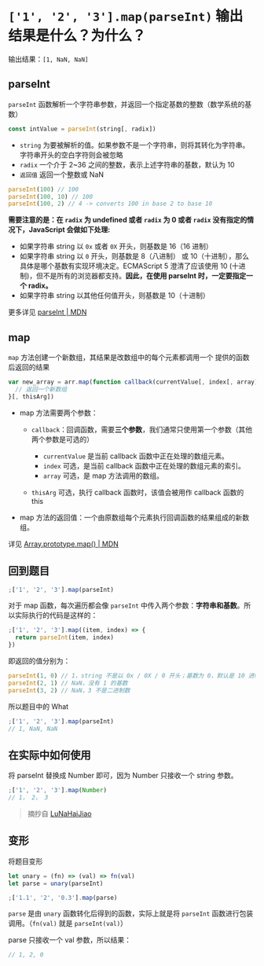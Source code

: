 # `['1', '2', '3'].map(parseInt)` 输出结果是什么？为什么？

输出结果：`[1, NaN, NaN]`

## parseInt

`parseInt` 函数解析一个字符串参数，并返回一个指定基数的整数（数学系统的基数）

```js
const intValue = parseInt(string[, radix])
```

- `string` 为要被解析的值。如果参数不是一个字符串，则将其转化为字符串。字符串开头的空白字符则会被忽略
- `radix` 一个介于 2~36 之间的整数，表示上述字符串的基数，默认为 10
- `返回值` 返回一个整数或 NaN

```js
parseInt(100) // 100
parseInt(100, 10) // 100
parseInt(100, 2) // 4 -> converts 100 in base 2 to base 10
```

**需要注意的是：在 `radix` 为 undefined 或者 `radix` 为 0 或者 `radix` 没有指定的情况下，JavaScript 会做如下处理:**

- 如果字符串 string 以 `0x` 或者 `0X` 开头，则基数是 16（16 进制）
- 如果字符串 string 以 `0` 开头，则基数是 8（八进制） 或 10（十进制），那么具体是哪个基数有实现环境决定。ECMAScript 5 澄清了应该使用 10 (十进制)，但不是所有的浏览器都支持。**因此，在使用 parseInt 时，一定要指定一个 radix。**
- 如果字符串 string 以其他任何值开头，则基数是 10（十进制）

更多详见 [parseInt | MDN](https://developer.mozilla.org/zh-CN/docs/Web/JavaScript/Reference/Global_Objects/parseInt)

## map

`map` 方法创建一个新数组，其结果是改数组中的每个元素都调用一个 提供的函数后返回的结果

```js
var new_array = arr.map(function callback(currentValue[, index[, array]]) {
  // 返回一个新数组
}[, thisArg])
```

- map 方法需要两个参数：

  - `callback`：回调函数，需要**三个参数**，我们通常只使用第一个参数（其他两个参数是可选的）

    - `currentValue` 是当前 callback 函数中正在处理的数组元素。
    - `index` 可选，是当前 callback 函数中正在处理的数组元素的索引。
    - `array` 可选，是 map 方法调用的数组。

  - `thisArg` 可选，执行 callback 函数时，该值会被用作 callback 函数的 this

- map 方法的返回值：一个由原数组每个元素执行回调函数的结果组成的新数组。

详见 [Array.prototype.map() | MDN](https://developer.mozilla.org/zh-CN/docs/Web/JavaScript/Reference/Global_Objects/Array/map)

## 回到题目

```js
;['1', '2', '3'].map(parseInt)
```

对于 map 函数，每次遍历都会像 `parseInt` 中传入两个参数：**字符串和基数**。所以实际执行的代码是这样的：

```js
;['1', '2', '3'].map((item, index) => {
  return parseInt(item, index)
})
```

即返回的值分别为：

```js
parseInt(1, 0) // 1，string 不是以 0x / 0X / 0 开头；基数为 0，默认是 10 进制
parseInt(2, 1) // NaN，没有 1 的基数
parseInt(3, 2) // NaN，3 不是二进制数
```

所以题目中的 What

```js
;['1', '2', '3'].map(parseInt)
// 1, NaN, NaN
```

## 在实际中如何使用

将 parseInt 替换成 Number 即可，因为 Number 只接收一个 string 参数。

```js
;['1', '2', '3'].map(Number)
// 1， 2， 3
```

> 摘抄自 [LuNaHaiJiao](https://github.com/LuNaHaiJiao/blog/issues/19)

## 变形

将题目变形

```js
let unary = (fn) => (val) => fn(val)
let parse = unary(parseInt)

;['1.1', '2', '0.3'].map(parse)
```

`parse` 是由 `unary` 函数转化后得到的函数，实际上就是将 `parseInt` 函数进行包装调用。（`fn(val)` 就是 `parseInt(val)`）

parse 只接收一个 val 参数，所以结果：

```js
// 1, 2, 0
```
